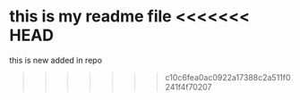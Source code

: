 this is my readme file
<<<<<<< HEAD
=======
this is new added in repo
>>>>>>> c10c6fea0ac0922a17388c2a511f0241f4f70207
